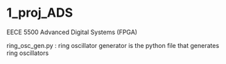 # 1_proj_ADS
EECE 5500 Advanced Digital Systems (FPGA)

ring_osc_gen.py : ring oscillator generator is the python file that generates ring oscillators
